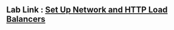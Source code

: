 ## Lab Link : [Set Up Network and HTTP Load Balancers](https://cloudskillsboost.google/focuses/11606?parent=catalog)